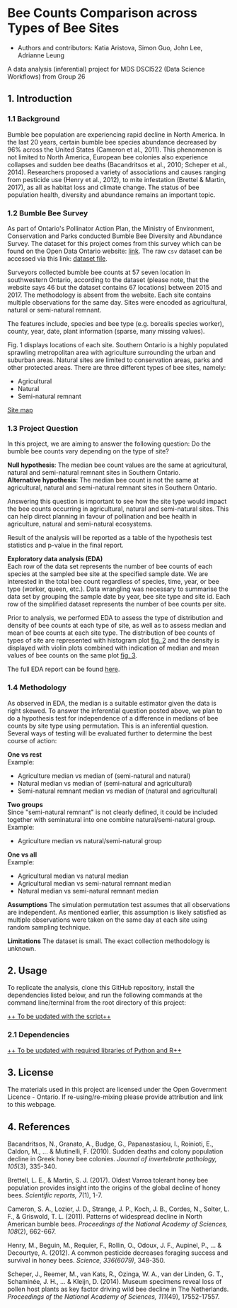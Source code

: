 Bee Counts Comparison across Types of Bee Sites
================

-   Authors and contributors: Katia Aristova, Simon Guo, John Lee,
    Adrianne Leung

A data analysis (inferential) project for MDS DSCI522 (Data Science
Workflows) from Group 26

## 1. Introduction

### 1.1 Background

Bumble bee population are experiencing rapid decline in North America. In the last 20 years, certain bumble bee species abundance decreased by 96% across the United States (Cameron et al., 2011). This phenomenon is not limited to North America, European bee colonies also experience collapses and sudden bee deaths (Bacandritsos et al., 2010; Scheper et al., 2014). Researchers proposed a variety of associations and causes ranging from pesticide use (Henry et al., 2012), to mite infestation (Brettel & Martin, 2017), as all as habitat loss and climate change. The status of bee population health, diversity and abundance remains an important topic.

### 1.2 Bumble Bee Survey

As part of Ontario's Pollinator Action Plan, the Ministry of Environment, Conservation and Parks conducted Bumble Bee Diversity and Abundance Survey. The dataset for this project comes from this survey which can be found on the Open Data Ontario website:
[link](https://data.ontario.ca/dataset/bumble-bee-diversity-and-abundance-survey "Bumble Bee Diversity and Abundance Survey"). The raw `csv` dataset can be accessed via this link: [dataset file](https://files.ontario.ca/moe_mapping/downloads/4Other/PHAP/Bumble_Bee_Public_Data.csv "Bumble Bee Public Data").

Surveyors collected bumble bee counts at 57 seven location in southwestern Ontario, according to the dataset (please note, that the website says 46 but the dataset contains 67 locations) between 2015 and 2017. The methodology is absent from the website. Each site contains multiple observations for the same day. Sites were encoded as agricultural, natural or semi-natural remnant. 

The features include, species and bee type (e.g. borealis species worker), county, year, date, plant information (sparse, many missing values).

Fig. 1 displays locations of each site. Southern Ontario is a highly populated sprawling metropolitan area with agriculture surrounding the urban and suburban areas. Natural sites are limited to conservation areas, parks and other protected areas. There are three different types of bee sites, namely:
* Agricultural
* Natural
* Semi-natural remnant

[Site map]("http://www.moegisportal.ca/agol/AccessibleViewer/index.html?appid=e38703b018ff4e3ca09f2878879a4e34")

### 1.3 Project Question 
In this project, we are aiming to answer the following question: 
Do the bumble bee counts vary depending on the type of site?

**Null hypothesis**: The median bee count values are the same at agricultural, natural and semi-natural remnant sites in Southern Ontario.  
**Alternative hypothesis**: The median bee count is not the same at agricultural, natural and semi-natural remnant sites in Southern Ontario.  

Answering this question is important to see how the site type would impact the bee counts occurring in agricultural, natural and semi-natural sites. This can help direct planning in favour of pollination and bee health in agriculture, natural and semi-natural ecosystems.

Result of the analysis will be reported as a table of the hypothesis test statistics and p-value in the final report.

**Exploratory data analysis (EDA)**  
Each row of the data set represents the number of bee counts of each species at the sampled bee site at the specified sample date. We are interested in the total bee count regardless of species, time, year, or bee type (worker, queen, etc.). Data wrangling was necessary to summarise the data set by grouping the sample date by year, bee site type and site id. Each row of the simplified dataset represents the number of bee counts per site.

Prior to analysis, we performed EDA to assess the type of distribution and density of bee counts at each type of site, as well as to assess median and mean of bee counts at each site type. The distribution of bee counts of types of site are represented with histogram plot [fig. 2]([https://github.com/UBC-MDS/DSCI_522_Group26_Bee/blob/main/src/proposal_histogram_small.PNG) and the density is displayed with violin plots combined with indication of median and mean values of bee counts on the same plot [fig. 3](https://github.com/UBC-MDS/DSCI_522_Group26_Bee/blob/main/src/proposal_violin_small.PNG).

The full EDA report can be found
[here](https://github.com/UBC-MDS/DSCI_522_Group26_Bee/blob/main/src/EDA_bee.md "Exploratory data analysis report").

### 1.4 Methodology
As observed in EDA, the median is a suitable estimator given the data is right skewed. To answer the inferential question posted above, we plan to do a hypothesis test for independence of a
difference in medians of bee counts by site type using permutation. This is an inferential question. Several ways of testing will be evaluated further to determine the best course of action:

**One vs rest**  
Example:
* Agriculture median vs median of (semi-natural and natural)
* Natural median vs median of (semi-natural and agricultural)
* Semi-natural remnant median vs median of (natural and agricultural)

**Two groups**  
Since "semi-natural remnant" is not clearly defined, it could be included together with seminatural into one combine natural/semi-natural group.  
Example:
* Agriculture median vs natural/semi-natural group

**One vs all**  
Example:
* Agricultural median vs natural median
* Agricultural median vs semi-natural remnant median
* Natural median vs semi-natural remnant median

**Assumptions**
The simulation permutation test assumes that all observations are independent. As mentioned earlier, this assumption is likely satisfied as multiple observations were taken on the same day at each site using random sampling technique.

**Limitations**
The dataset is small. The exact collection methodology is unknown.
## 2. Usage

To replicate the analysis, clone this GitHub repository, install the
dependencies listed below, and run the following commands at the command
line/terminal from the root directory of this project:

<u>++ To be updated with the script++</u>

### 2.1 Dependencies

<u>++ To be updated with required libraries of Python and R++</u>

## 3. License

The materials used in this project are licensed under the Open
Government Licence - Ontario. If re-using/re-mixing please provide
attribution and link to this webpage.

## 4. References

Bacandritsos, N., Granato, A., Budge, G., Papanastasiou, I., Roinioti, E., Caldon, M., ... & Mutinelli, F. (2010). Sudden deaths and colony population decline in Greek honey bee colonies. _Journal of invertebrate pathology, 105_(3), 335-340.

Brettell, L. E., & Martin, S. J. (2017). Oldest Varroa tolerant honey bee population provides insight into the origins of the global decline of honey bees. _Scientific reports, 7_(1), 1-7.

Cameron, S. A., Lozier, J. D., Strange, J. P., Koch, J. B., Cordes, N., Solter, L. F., & Griswold, T. L.   (2011). Patterns of widespread decline in North American bumble bees. _Proceedings of the National Academy of Sciences, 108_(2), 662-667.

Henry, M., Beguin, M., Requier, F., Rollin, O., Odoux, J. F., Aupinel, P., ... & Decourtye, A. (2012). A common pesticide decreases foraging success and survival in honey bees. _Science, 336(6079)_, 348-350.

Scheper, J., Reemer, M., van Kats, R., Ozinga, W. A., van der Linden, G. T., Schaminée, J. H., ... & Kleijn, D. (2014). Museum specimens reveal loss of pollen host plants as key factor driving wild bee decline in The Netherlands. _Proceedings of the National Academy of Sciences, 111_(49), 17552-17557.
